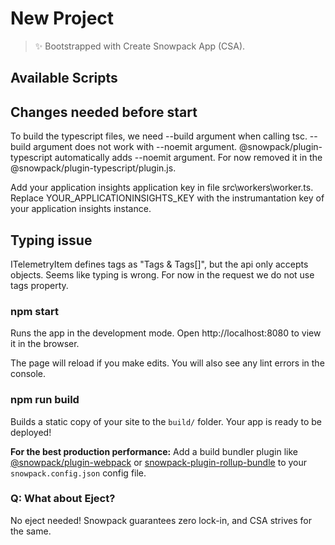 # New Project

> ✨ Bootstrapped with Create Snowpack App (CSA).

## Available Scripts

## Changes needed before start
To build the typescript files, we need --build argument when calling tsc. --build argument does not work with --noemit argument. @snowpack/plugin-typescript automatically adds --noemit argument. For now removed it in the @snowpack/plugin-typescript/plugin.js.

Add your application insights application key in file src\workers\worker.ts. Replace YOUR_APPLICATIONINSIGHTS_KEY with the instrumantation key of your application insights instance. 

## Typing issue
ITelemetryItem defines tags as "Tags & Tags[]", but the api only accepts objects. Seems like typing is wrong. For now in the request we do not use tags property.

### npm start

Runs the app in the development mode.
Open http://localhost:8080 to view it in the browser.

The page will reload if you make edits.
You will also see any lint errors in the console.

### npm run build

Builds a static copy of your site to the `build/` folder.
Your app is ready to be deployed!

**For the best production performance:** Add a build bundler plugin like [@snowpack/plugin-webpack](https://github.com/snowpackjs/snowpack/tree/main/plugins/plugin-webpack) or [snowpack-plugin-rollup-bundle](https://github.com/ParamagicDev/snowpack-plugin-rollup-bundle) to your `snowpack.config.json` config file.

### Q: What about Eject?

No eject needed! Snowpack guarantees zero lock-in, and CSA strives for the same.
